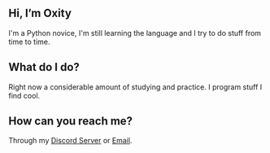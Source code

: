 ## Hi, I’m Oxity
I'm a Python novice, I'm still learning the language and I try to do stuff from time to time.
## What do I do?
Right now a considerable amount of studying and practice. I program stuff I find cool.
## How can you reach me?
Through my [Discord Server](https://discord.gg/r4BjqPDFjf) or [Email](oxityy@proton.me).

<!---
0xity/0xity is a ✨ special ✨ repository because its `README.md` (this file) appears on your GitHub profile.
You can click the Preview link to take a look at your changes.
--->
